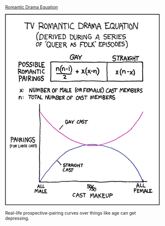 [Romantic Drama Equation](https://xkcd.com/216)

![Romantic Drama Equation](./random_comic.png)

Real-life prospective-pairing curves over things like age can get depressing.

